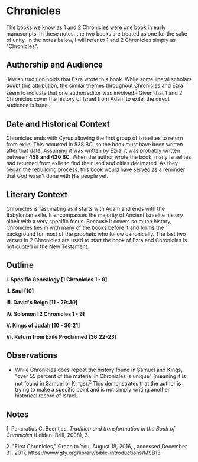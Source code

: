 # Chronicles

The books we know as 1 and 2 Chronicles were one book in early manuscripts. In these notes, the two books are treated as one for the sake of unity. In the notes below, I will refer to 1 and 2 Chronicles simply as "Chronicles".

## Authorship and Audience
Jewish tradition holds that Ezra wrote this book. While some liberal scholars doubt this attribution, the similar themes throughout Chronicles and Ezra seem to indicate that one author/editor was involved.<sup>[1](#footnote1)</sup> Given that 1 and 2 Chronicles cover the history of Israel from Adam to exile, the direct audience is Israel.

## Date and Historical Context
Chronicles ends with Cyrus allowing the first group of Israelites to return from exile. This occurred in 538 BC, so the book must have been written after that date. Assuming it was written by Ezra, it was probably written between **458 and 420 BC**. When the author wrote the book, many Israelites had returned from exile to find their land and cities decimated. As they began the rebuilding process, this book would have served as a reminder that God wasn't done with His people yet.

## Literary Context
Chronicles is fascinating as it starts with Adam and ends with the Babylonian exile. It encompasses the majority of Ancient Israelite history albeit with a very specific focus. Because it covers so much history, Chronicles ties in with many of the books before it and forms the background for most of the prophets who follow canonically. The last two verses in 2 Chronicles are used to start the book of Ezra and Chronicles is not quoted in the New Testament.

## Outline

**I. Specific Genealogy [1 Chronicles 1 - 9]**

**II. Saul [10]**

**III. David's Reign [11 - 29:*30*]**

**IV. Solomon [2 Chronicles 1 - 9]**

**V. Kings of Judah [10 - 36:21]**

**VI. Return from Exile Proclaimed [36:22-*23*]**

## Observations
- While Chronicles does repeat the history found in Samuel and Kings, "over 55 percent of the material in Chronicles is unique" (meaning it is not found in Samuel or Kings).<sup>[2](#footnote2)</sup> This demonstrates that the author is trying to make a specific point and is not simply writing another historical record of Israel.

## Notes

<a id="footnote1">1. </a>Pancratius C. Beentjes, *Tradition and transformation in the Book of Chronicles* (Leiden: Brill, 2008), 3.

<a id="footnote2">2. </a>"First Chronicles," Grace to You, August 18, 2016, , accessed December 31, 2017, https://www.gty.org/library/bible-introductions/MSB13.
